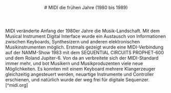 <header markdown="1">
# MIDI <span>die frühen Jahre (1980 bis 1989)</span>
</header>

<article markdown="1">
MIDI veränderte Anfang der 1980er Jahre die Musik-Landschaft. Mit dem Musical Instrument Digital Interface wurde ein Austausch von Informationen zwischen Keyboards, Synthesizern und anderen elektronischen Musikinstrumenten möglich. Erstmals gezeigt wurde eine MIDI-Verbindung auf der NAMM-Show 1983 mit dem SEQUENTIAL CIRCUITS PROPHET-600 und dem Roland Jupiter-6. Von da an verbreitete sich der MIDI-Standard immer mehr, und bot Musikern und Musikproduzenten viele neue Möglichkeiten. Es konnten mit einem Keyboard mehrere Klangerzeuger gleichzeitig angesteuert werden, neuartige Instrumente und Controller erschienen, und natürlich wurde der weg frei für digitale Sequenzer.[^midi.org]
</article>
<aside markdown="1">

</aside>

[^midi.org]: midi.org, 1986